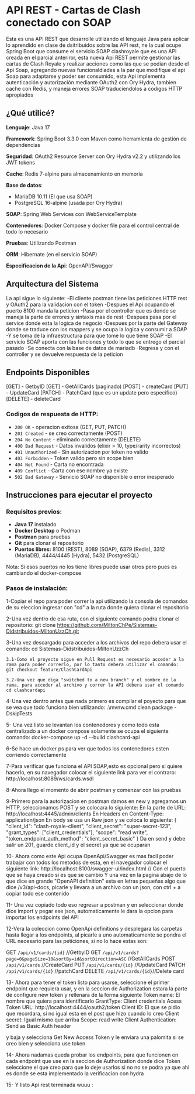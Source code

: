 # **API REST - Cartas de Clash conectado con SOAP**

Esta es una API REST que desarrolle utilizando el lenguaje Java para aplicar lo aprendido en clase de dsitribuidos sobre las API rest, ne la cual ocupe Spring Boot que consume el servicio SOAP clashroyale que es una API creada en el parcial anteriror, esta nueva Api REST permite gestionar las cartas de Clash Royale y realizar acciones como las que se podian desde el Api Soap, agregando nuevas funcionaldiades a la par que modifique el api Soap para adaptarse y poder ser consumido, esta Api implementa autenticación y autorización mediante OAuth2 con Ory Hydra, tambien cache con Redis, y maneja errores SOAP traduciendolos a codigos HTTP apropiados

## **¿Qué utilicé?**

**Lenguaje**: Java 17

**Framework**: Spring Boot 3.3.0 con Maven como herramienta de gestión de dependencias

**Seguridad**: OAuth2 Resource Server con Ory Hydra v2.2 y utilizando los JWT tokens

**Cache**: Redis 7-alpine para almacenamiento en memoria

**Base de datos**: 
- MariaDB 10.11 (El que usa SOAP)
- PostgreSQL 16-alpine (usada por Ory Hydra)

**SOAP**: Spring Web Services con WebServiceTemplate

**Contenedores**: Docker Compose y docker file para el control central de todo lo necesario

**Pruebas**: Utilizando Postman 

**ORM**: Hibernate (en el servicio SOAP)

**Especificacion de la Api**: OpenAPI/Swagger

## **Arquitectura del Sistema**

La api sigue lo siguiente:
-El cliente postman tiene las peticiones HTTP rest y OAuth2 para la validacion con el token
-Despues el Api ocupando el puerto 8100 manda la peticion
-Pasa por el controller que es donde se maneja la parte de errores y sintaxis mas de rest
-Despues pasa por el service donde esta la logica de negocio
-Despues por la parte del Gateway donde se traduce con los mappers y se ocupa la logica y consumir a SOAP
-Y se toma de la infraestructura para que tome lo que tiene SOAP
-El servicio SOAP aporta con las funciones y todo lo que se entrego el parcial pasado
-Se conecta con la base de datos de mariadb 
-Regresa y con el controller y se devuelve respuesta de la peticion


## **Endpoints Disponibles**
[GET] - GetbyID
[GET] - GetAllCards (paginado)
[POST] - createCard
[PUT] - UpdateCard
[PATCH] - PatchCard (que es un update pero especifico)
[DELETE] - deleteCard

### **Codigos de respuesta de HTTP:**

- `200 OK` - operacion exitosa (GET, PUT, PATCH)
- `201 Created` - se creo correctamente (POST)
- `204 No Content` - eliminado correctamente (DELETE)
- `400 Bad Request` - Datos invalidos (elixir > 10, type/rarity incorrectos)
- `401 Unauthorized` - Sin autorizacion por token no valido
- `403 Forbidden` - Token valido pero sin scope bien
- `404 Not Found` - Carta no encontrada
- `409 Conflict` - Carta con ese nombre ya existe
- `502 Bad Gateway` - Servicio SOAP no disponible o error inesperado


## **Instrucciones para ejecutar el proyecto**

### **Requisitos previos:**

- **Java 17** instalado
- **Docker Desktop** o Podman 
- **Postman** para pruebas
- **Git** para clonar el repositorio
- **Puertos libres:** 8100 (REST), 8089 (SOAP), 6379 (Redis), 3312 (MariaDB), 4444/4445 (Hydra), 5432 (PostgreSQL)

Nota: Si esos puertos no los tiene libres puede usar otros pero pues es cambiando el docker-compose

### **Pasos de instalación:**

1-Copiar el repo para poder correr la api utilizando la consola de comandos de su eleccion ingresar con "cd" a la ruta donde quiera clonar el repositorio

2-Una vez dentro de esa ruta, con el siguiente comando podra clonar el repositorio: git clone https://github.com/MiltonChPe/Sistemas-Didstribuidos-MiltonUzzCh.git

3-Una vez descargado para acceder a los archivos del repo debera usar el comando: cd Sistemas-Didstribuidos-MiltonUzzCh

    3.1-Como el proyecto sigue en Pull Request es necesario acceder a la rama para poder correrlo, por lo tanto debera utilizar el comando:  git checkout feature/ClashCardApi

    3.2-Una vez que diga "switched to a new branch" y el nombre de la rama, para acceder al archivo y correr la API debera usar el comando cd clashcardapi

4-Una vez dentro antes que nada primero es compilar el poyecto para que se vea que todo funciona bien utilizando: 
.\mvnw.cmd clean package -DskipTests

5- Una vez listo se levantan los contenedores y como todo esta centralizado a un docker compose solamente se ocupa el siguiente comando:
docker-compose up -d --build clashcard-api

6-Se hace un docker ps para ver que todos los contenedores esten corriendo correctamente

7-Para verificar que funciona el API SOAP,esto es opcional pero si quiere hacerlo, en su navegador colocar el siguiente link para ver el contraro:
http://localhost:8089/ws/cards.wsdl

8-Ahora llego el momento de abrir postman y comenzar con las pruebas

9-Primero para la autorizacion en postman damos en new y agregamos un HTTP, seleccionamos POST y se colocara lo siguiente:
En la parte de URL: http://localhost:4445/admin/clients
En Headers en Content-Type: application/json
En body se usa un Raw json y se coloca lo siguiente: 
{
  "client_id": "clash-royale-client",
  "client_secret": "super-secret-123",
  "grant_types": ["client_credentials"],
  "scope": "read write",
  "token_endpoint_auth_method": "client_secret_basic"
}
Da en send y debe salir un 201, guarde client_id y el secret ya que se ocuparan

10- Ahora como este Api ocupa OpenApi/Swagger es mas facil poder trabajar con todos los metodos de esta, en el navegador colocar el siguiente link:
http://localhost:8100/swagger-ui/index.html // Con el puerto que se haya creado si es que se cambio
Y una vez en la pagina abajo de lo que dice en grande "OpenAPI definition" esta en letras pequeñas algo que dice /v3/api-docs, picarle y llevara a un archivo con un json, con ctrl + a copiar todo ese contenido 

11- Una vez copiado todo eso regresar a postman y en seleccionar donde dice import y pegar ese json, automaticamente le dara la opcion para importar los endpoints del API

12-Vera la coleccion como OpenApi definitions y desplegara las carpetas hasta llegar a los endpoints, al picarle a uno automaticamente se pondra el URL necesario para las peticiones, si no lo hace estas son: 

GET `/api/v1/cards/{id}` //GetbyID
GET `/api/v1/cards?page=0&pageSize=10&sortBy=id&sortDirection=ASC`  //GetAllCards
POST `/api/v1/cards` //CreateCard
PUT `/api/v1/cards/{id}` //UpdateCard
PATCH `/api/v1/cards/{id}` //patchCard 
DELETE `/api/v1/cards/{id}`//Delete card

13- Ahora para tener el token listo para usarse, seleccione el primer endpoint que requiera usar, y en la seccion de Authorization estara la parte de configure new token y rellenara de la forma siguiente
Token name: El nombre que quiera para identificarlo
GrantType: Client credentials
Acess Token URL: http://localhost:4444/oauth2/token
Client ID: El que se pidio que recordara, si no igual esta en el post que hizo cuando lo creo
Client secret: Igual mismo que arriba
Scope: read write
Client Authentication: Send as Basic Auth header

y baja y selecciona Get New Access Token y le enviara una palomita si se creo bien y selecciona use token

14- Ahora nadamas queda probar los endpoints, para que funcionen en cada endpoint que use en la seccion de Authorization donde dice Token seleccione el que creo para que lo deje usarlos si no no se podra ya que ahi es donde se esta implementado la verificacion con hydra 

15- Y listo Api rest terminada wuuu :